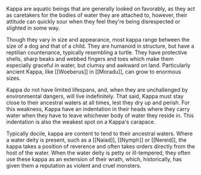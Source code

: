 Kappa are aquatic beings that are generally looked on favorably, as they act as caretakers for the bodies of water they are attached to, however, their attitude can quickly sour when they feel they're being disrespected or slighted in some way.

Though they vary in size and appearance, most kappa range between the size of a dog and that of a child. They are humanoid in structure, but have a reptilian countenance, typically resembling a turtle. They have protective shells, sharp beaks and webbed fingers and toes which make them especially graceful in water, but clumsy and awkward on land. Particularly ancient Kappa, like [[Woeberus]] in [[Moradu]], can grow to enormous sizes.

Kappa do not have limited lifespans, and, when they are unchallenged by environmental dangers, will live indefinitely. That said, Kappa must stay close to their ancestral waters at all times, lest they dry up and perish. For this weakness, Kappa have an indentation in their heads where they carry water when they have to leave whichever body of water they reside in. This indentation is also the weakest spot on a Kappa's carapace.

Typically docile, kappa are content to tend to their ancestral waters. Where a water deity is present, such as a [[Naiad]], [[Nymph]] or [[Nereid]], the kappa takes a position of reverence and often takes orders directly from the host of the water. When the water deity is petty or ill-tempered, they often use these kappa as an extension of their wrath, which, historically, has given them a reputation as violent and cruel monsters.

